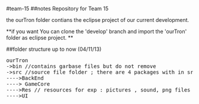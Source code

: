 #team-15
##notes
Repository for Team 15

the ourTron folder contians the eclipse project of our current development.

**if you want You can clone the 'develop' branch and import the 'ourTron' folder as eclipse project. **


##folder structure up to now (04/11/13)
<pre>
ourTron 
->bin //contains garbase files but do not remove
->src //source file folder ; there are 4 packages with in src:
---->BackEnd
----> GameCore
---->Res // resources for exp : pictures , sound, png files etc
---->UI 
</pre>
